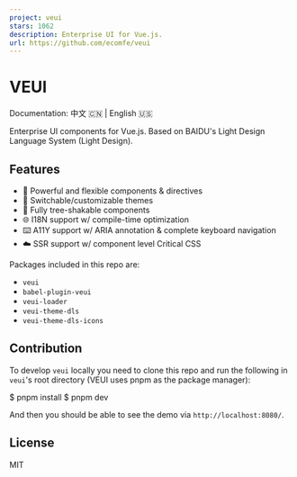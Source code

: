```yaml
---
project: veui
stars: 1062
description: Enterprise UI for Vue.js.
url: https://github.com/ecomfe/veui
---
```


VEUI
====

Documentation: 中文 🇨🇳 | English 🇺🇸

Enterprise UI components for Vue.js. Based on BAIDU's Light Design Language System (Light Design).

Features
--------

-   🤘 Powerful and flexible components & directives
-   💅 Switchable/customizable themes
-   🌲 Fully tree-shakable components
-   🌐 I18N support w/ compile-time optimization
-   ⌨️ A11Y support w/ ARIA annotation & complete keyboard navigation
-   ☁️ SSR support w/ component level Critical CSS

Packages included in this repo are:

-   `veui`
-   `babel-plugin-veui`
-   `veui-loader`
-   `veui-theme-dls`
-   `veui-theme-dls-icons`

Contribution
------------

To develop `veui` locally you need to clone this repo and run the following in `veui`'s root directory (VEUI uses pnpm as the package manager):

$ pnpm install
$ pnpm dev

And then you should be able to see the demo via `http://localhost:8080/`.

License
-------

MIT
